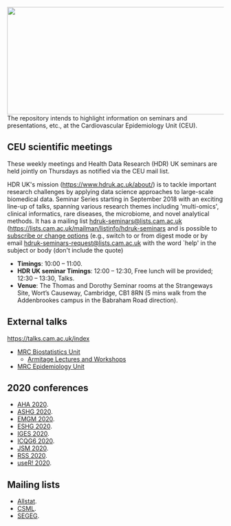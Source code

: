 <a href="http://phdcomics.com/comics/archive.php?comicid=719"> <img src="http://phdcomics.com/comics/archive/phd060406s.gif" width="560" height="250" align="right"> </a>

The repository intends to highlight information on seminars and presentations, etc., at the Cardiovascular Epidemiology Unit (CEU).

## CEU scientific meetings

These weekly meetings and Health Data Research (HDR) UK seminars are held jointly on Thursdays as notified via the CEU mail list.

HDR UK's mission (https://www.hdruk.ac.uk/about/) is to tackle important research challenges by applying data science approaches to large-scale biomedical data.
Seminar Series starting in September 2018 with an exciting line-up of talks, spanning various research themes including 'multi-omics', clinical informatics, rare diseases, the microbiome, and novel analytical methods.
It has a mailing list hdruk-seminars@lists.cam.ac.uk (https://lists.cam.ac.uk/mailman/listinfo/hdruk-seminars and is possible to
[subscribe or change options](https://lists.cam.ac.uk/mailman/options/hdruk-seminars/ceu-group%40medschl.cam.ac.uk) (e.g., switch to or from digest mode or by email
 hdruk-seminars-request@lists.cam.ac.uk with the word `help' in the subject or body (don't include the quote)

* **Timings**: 10:00 – 11:00.
* **HDR UK seminar Timings**: 12:00 – 12:30, Free lunch will be provided; 12:30 – 13:30, Talks.
* **Venue**: The Thomas and Dorothy Seminar rooms at the Strangeways Site, Wort’s Causeway, Cambridge, CB1 8RN
      (5 mins walk from the Addenbrookes campus in the Babraham Road direction).

## External talks

https://talks.cam.ac.uk/index

* [MRC Biostatistics Unit](https://talks.cam.ac.uk/show/index/7411)
  * [Armitage Lectures and Workshops](https://www.mrc-bsu.cam.ac.uk/news-and-events/armitage-lectureships-and-workshops/)
* [MRC Epidemiology Unit](http://www.mrc-epid.cam.ac.uk/events)

## 2020 conferences

* [AHA 2020](https://www.pr-medicalevents.com/congress/aha-2020/).
* [ASHG 2020](https://www.ashg.org/2020meeting/).
* [EMGM 2020](https://wp.unil.ch/emgm2020/).
* [ESHG 2020](https://2020.eshg.org/).
* [IGES 2020](https://iges.memberclicks.net/iges-2020).
* [ICQG6 2020](https://icqg6.org/).
* [JSM 2020](https://www.amstat.org/ASA/Meetings/Joint-Statistical-Meetings.aspx).
* [RSS 2020](https://www.statslife.org.uk/news/3999-bournemouth-chosen-to-host-rss-2020-conference).
* [useR! 2020](https://user2020.r-project.org/).

## Mailing lists

* [Allstat](https://www.jiscmail.ac.uk/cgi-bin/webadmin?A0=ALLSTAT).
* [CSML](http://www.mailinglists.ucl.ac.uk/mailman/listinfo/csml).
* [SEGEG](https://mailman.kcl.ac.uk/mailman/listinfo/segeg).
